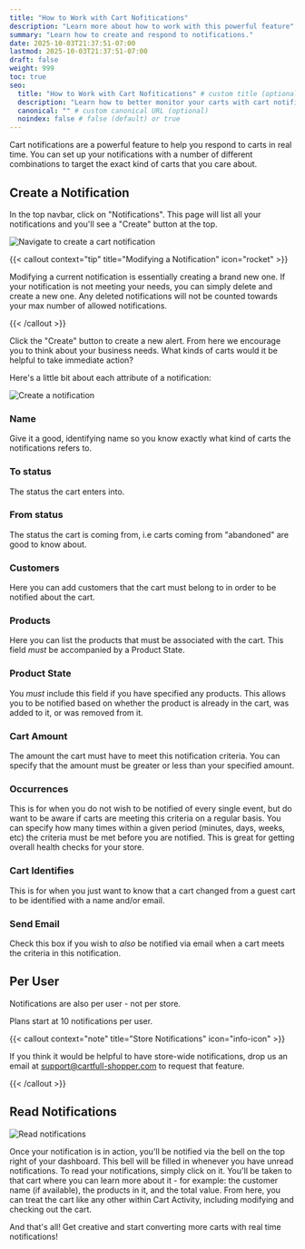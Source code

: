 ```yaml
---
title: "How to Work with Cart Nofitications"
description: "Learn more about how to work with this powerful feature"
summary: "Learn how to create and respond to notifications."
date: 2025-10-03T21:37:51-07:00
lastmod: 2025-10-03T21:37:51-07:00
draft: false
weight: 999
toc: true
seo:
  title: "How to Work with Cart Nofitications" # custom title (optional)
  description: "Learn how to better monitor your carts with cart notifications" # custom description (recommended)
  canonical: "" # custom canonical URL (optional)
  noindex: false # false (default) or true
---
```


Cart notifications are a powerful feature to help you respond to carts in real time. You
can set up your notifications with a number of different combinations to target the exact
kind of carts that you care about.

## Create a Notification
In the top navbar, click on "Notifications". This page will list all your notifications
and you'll see a "Create" button at the top. 

![Navigate to create a cart notification](/images/docs/notification-navbar.png)

{{< callout context="tip" title="Modifying a Notification" icon="rocket" >}}

Modifying a current notification is essentially creating a brand new one. If your
notification is not meeting your needs, you can simply delete and create a new one. Any
deleted notifications will not be counted towards your max number of allowed
notifications.

{{< /callout >}}

Click the "Create" button to create a new alert. From here we encourage you to think about
your business needs. What kinds of carts would it be helpful to take immediate action?

Here's a little bit about each attribute of a notification:

![Create a notification](/images/docs/notification-form.png)

### Name
Give it a good, identifying name so you know exactly what kind of carts the notifications
refers to.

### To status 
The status the cart enters into.

### From status 
The status the cart is coming from, i.e carts coming from "abandoned" are good to know
about.

### Customers
Here you can add customers that the cart must belong to in order to be notified about the
cart.

### Products
Here you can list the products that must be associated with the cart. This field _must_ be
accompanied by a Product State.
 
### Product State 
You _must_ include this field if you have specified any products. This allows you to be
notified based on whether the product is already in the cart, was added to it, or was
removed from it.

### Cart Amount
The amount the cart must have to meet this notification criteria. You can specify that the
amount must be greater or less than your specified amount. 

### Occurrences
This is for when you do not wish to be notified of every single event, but do want to be
aware if carts are meeting this criteria on a regular basis. You can specify how many
times within a given period (minutes, days, weeks, etc) the criteria must be met before
you are notified. This is great for getting overall health checks for your store.

### Cart Identifies
This is for when you just want to know that a cart changed from a guest cart to be
identified with a name and/or email.

### Send Email
Check this box if you wish to _also_ be notified via email when a cart meets the criteria
in this notification.

## Per User
Notifications are also per user - not per store.

Plans start at 10 notifications per user.

{{< callout context="note" title="Store Notifications" icon="info-icon" >}}

If you think it would be helpful to have store-wide notifications, drop us an email at
support@cartfull-shopper.com to request that feature.

{{< /callout >}}
 
## Read Notifications

![Read notifications](/images/docs/unread-notifications.png)

Once your notification is in action, you'll be notified via the bell on the top right of
your dashboard. This bell will be filled in whenever you have unread notifications. To
read your notifications, simply click on it. You'll be taken to that cart where you can
learn more about it - for example: the customer name (if available), the products in it,
and the total value. From here, you can treat the cart like any other within Cart
Activity, including modifying and checking out the cart.

And that's all! Get creative and start converting more carts with real time notifications!

